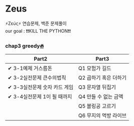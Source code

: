 # Zeus

⚡Ζεύς⚡ 연습문제, 백준 문제풀이  <br/>
our goal : ❗❗KILL THE PYTHON❗❗  <br/>

### chap3 greedy[🔥](https://github.com/Greek-and-Roman-God/Zeus/tree/main/ch3_greedy)

| Part2                         | Part3                | 
|-------------------------------|----------------------|
|✔ 3-1예제 거스름돈           |Q1 모험가 길드    
|✔ 3-2실전문제 큰수의법칙      |Q2 곱하기 혹은 더하기  
|✔ 3-3실전문제 숫자 카드 게임  |Q3 문자열 뒤집기 
|✔ 3-4실전문제 1이 될 때까지   |Q4 만들 수 없는 금액 
|                               |Q5 볼링공 고르기 
|                               |Q6 무지의 먹방 라이브 
